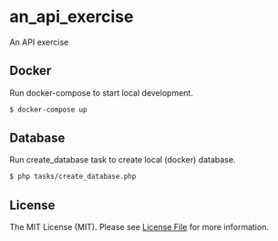# an_api_exercise
An API exercise

## Docker

Run docker-compose to start local development.

``` bash
$ docker-compose up
```

## Database

Run create_database task to create local (docker) database.

``` bash
$ php tasks/create_database.php
```

## License

The MIT License (MIT). Please see [License File](LICENSE.md) for more information.
